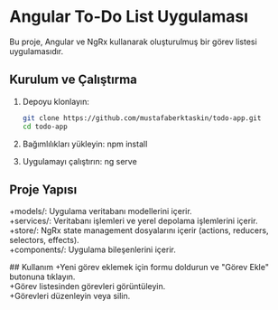 # Angular To-Do List Uygulaması

Bu proje, Angular ve NgRx kullanarak oluşturulmuş bir görev listesi uygulamasıdır.

## Kurulum ve Çalıştırma

1. Depoyu klonlayın:
   ```bash
   git clone https://github.com/mustafaberktaskin/todo-app.git
   cd todo-app


2. Bağımlılıkları yükleyin:
   npm install 

3. Uygulamayı çalıştırın:
   ng serve 

## Proje Yapısı
+models/: Uygulama veritabanı modellerini içerir.  
+services/: Veritabanı işlemleri ve yerel depolama işlemlerini içerir.  
+store/: NgRx state management dosyalarını içerir (actions, reducers, selectors, effects).  
+components/: Uygulama bileşenlerini içerir.  

## Kullanım
+Yeni görev eklemek için formu doldurun ve "Görev Ekle" butonuna tıklayın.  
+Görev listesinden görevleri görüntüleyin.  
+Görevleri düzenleyin veya silin.  

